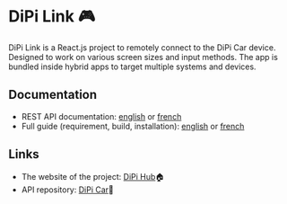 # DiPi Link 🎮
DiPi Link is a React.js project to remotely connect to the DiPi Car device. Designed to work on various screen sizes and input methods. The app is bundled inside hybrid apps to target multiple systems and devices.

## Documentation

- REST API documentation: [english](/doc/API-doc-en.md) or [french](/doc/API-doc-fr.md)
- Full guide (requirement, build, installation): [english](https://dipihub.netlify.app/en/#/docs/build) or [french](https://dipihub.netlify.app/fr/#/docs/build)

## Links

- The website of the project: [DiPi Hub](https://dipihub.netlify.app/en/#/)🏠
- API repository: [DiPi Car](https://github.com/Teaflex/dipicar)🚗
